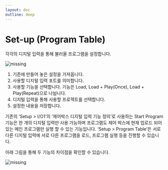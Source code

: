 ```yaml
---
layout: doc
outline: deep
---
```


# Set-up (Program Table)

각각의 디지털 입력을 통해 불러올 프로그램을 설정합니다.

![missing](/manual/ko/setup/15-1.png)

1. 기존에 만들어 놓은 설정을 가져옵니다.
2. 사용할 디지털 입력 포트를 의미합니다.
3. 사용할 기능을 선택합니다. 기능은 Load, Load + Play(Once), Load + Play(Repeat)으로 나뉩니다.
4. 디지털 입력을 통해 사용할 프로젝트를 선택합니다.
5. 설정한 내용을 저장합니다.

기존의 ‘Setup > I/O1’의 ‘제어박스 디지털 입력 기능 정의’로 사용하는 Start Program 기능은 한 개의 디지털 입력만 사용 가능하며 프로그램도 제어 박스에 현재 업로드 되어 있는 메인 프로그램만 실행 할 수 있는 기능입니다. ‘Setup > Program Table’은 서로 다른 디지털 입력에 서로 다른 프로그램을 로드, 프로그램 실행 등을 진행할 수 있습니다.<br>

아래 그림을 통해 두 기능의 차이점을 확인할 수 있습니다.

![missing](/manual/ko/setup/15-2.png)
